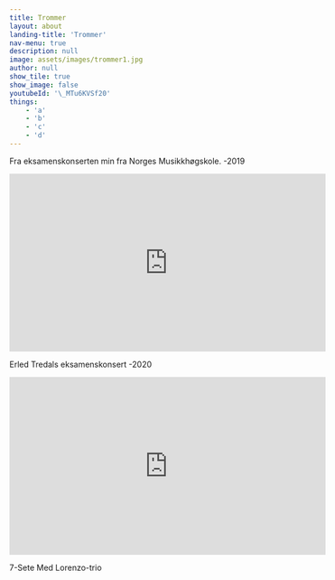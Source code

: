 ```yaml
---
title: Trommer
layout: about
landing-title: 'Trommer'
nav-menu: true
description: null
image: assets/images/trommer1.jpg
author: null
show_tile: true
show_image: false
youtubeId: '\_MTu6KVSf20'
things: 
    - 'a'
    - 'b'
    - 'c'
    - 'd'
---
```


Fra eksamenskonserten min fra Norges Musikkhøgskole. -2019

<iframe width="560" height="315" src="https://www.youtube.com/watch?v=xykuH1Dbrf8&t=19s" frameborder="0" allowfullscreen></iframe>

Erled Tredals eksamenskonsert -2020

<iframe width="560" height="315" src="https://www.youtube.com/watch?v=C_Qr_F3fJDI" frameborder="0" allowfullscreen></iframe>

7-Sete Med Lorenzo-trio
